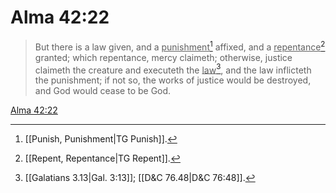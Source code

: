 # Alma 42:22

> But there is a law given, and a <u>punishment</u>[^a] affixed, and a <u>repentance</u>[^b] granted; which repentance, mercy claimeth; otherwise, justice claimeth the creature and executeth the <u>law</u>[^c], and the law inflicteth the punishment; if not so, the works of justice would be destroyed, and God would cease to be God.

[Alma 42:22](https://www.churchofjesuschrist.org/study/scriptures/bofm/alma/42?lang=eng&id=p22#p22)


[^a]: [[Punish, Punishment|TG Punish]].  
[^b]: [[Repent, Repentance|TG Repent]].  
[^c]: [[Galatians 3.13|Gal. 3:13]]; [[D&C 76.48|D&C 76:48]].  
